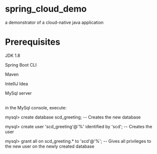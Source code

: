 # spring_cloud_demo
a demonstrator of a cloud-native java application

# Prerequisites
JDK 1.8

Spring Boot CLI

Maven

IntelliJ Idea

MySql server

<br>
in the MySql console, execute:

mysql> create database scd_greeting; -- Creates the new database

mysql> create user 'scd_greeting'@'%' identified by 'scd'; -- Creates the user

mysql> grant all on scd_greeting.* to 'scd'@'%'; -- Gives all privileges to the new user on the newly created database

